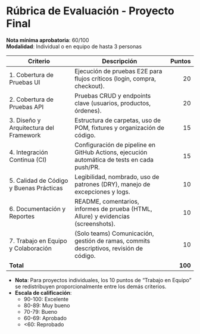 # Rúbrica de Evaluación - Proyecto Final

**Nota mínima aprobatoria**: 60/100  
**Modalidad**: Individual o en equipo de hasta 3 personas

| Criterio                             | Descripción                                                                                       | Puntos |
|--------------------------------------|---------------------------------------------------------------------------------------------------|-------:|
| 1. Cobertura de Pruebas UI           | Ejecución de pruebas E2E para flujos críticos (login, compra, checkout).                          |     20 |
| 2. Cobertura de Pruebas API          | Pruebas CRUD y endpoints clave (usuarios, productos, órdenes).                                     |     20 |
| 3. Diseño y Arquitectura del Framework | Estructura de carpetas, uso de POM, fixtures y organización de código.                             |     15 |
| 4. Integración Continua (CI)         | Configuración de pipeline en GitHub Actions, ejecución automática de tests en cada push/PR.        |     15 |
| 5. Calidad de Código y Buenas Prácticas | Legibilidad, nombrado, uso de patrones (DRY), manejo de excepciones y logs.                       |     10 |
| 6. Documentación y Reportes          | README, comentarios, informes de prueba (HTML, Allure) y evidencias (screenshots).                |     10 |
| 7. Trabajo en Equipo y Colaboración  | (Solo teams) Comunicación, gestión de ramas, commits descriptivos, revisión de código.            |     10 |
| **Total**                            |                                                                                                   |   **100** |

- **Nota**: Para proyectos individuales, los 10 puntos de “Trabajo en Equipo” se redistribuyen proporcionalmente entre los demás criterios.
- **Escala de calificación**:
  - 90-100: Excelente  
  - 80-89: Muy bueno  
  - 70-79: Bueno  
  - 60-69: Aprobado  
  - <60: Reprobado